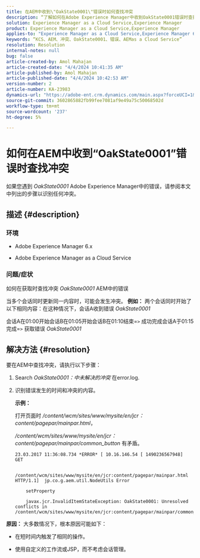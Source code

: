 ```yaml
---
title: 在AEM中收到\"OakState0001\"错误时如何查找冲突
description: “了解如何在Adobe Experience Manager中收到OakState0001错误时查找冲突。”
solution: Experience Manager as a Cloud Service,Experience Manager
product: Experience Manager as a Cloud Service,Experience Manager
applies-to: "Experience Manager as a Cloud Service,Experience Manager 6.5"
keywords: “KCS、AEM、冲突、OakState0001、错误、AEMas a Cloud Service”
resolution: Resolution
internal-notes: null
bug: false
article-created-by: Amol Mahajan
article-created-date: "4/4/2024 10:41:35 AM"
article-published-by: Amol Mahajan
article-published-date: "4/4/2024 10:42:53 AM"
version-number: 2
article-number: KA-23983
dynamics-url: "https://adobe-ent.crm.dynamics.com/main.aspx?forceUCI=1&pagetype=entityrecord&etn=knowledgearticle&id=4af493e6-6ff2-ee11-904c-6045bd006268"
source-git-commit: 3602865882fb99fee7081af9e49a75c50068502d
workflow-type: tm+mt
source-wordcount: '237'
ht-degree: 5%

---
```


# 如何在AEM中收到“OakState0001”错误时查找冲突


如果您遇到 *OakState0001* Adobe Experience Manager中的错误，请参阅本文中列出的步骤以识别任何冲突。

## 描述 {#description}


### <b>环境</b>

- Adobe Experience Manager 6.x


- Adobe Experience Manager as a Cloud Service




### <b>问题/症状</b>

如何在获取时查找冲突 *OakState0001* AEM中的错误

当多个会话同时更新同一内容时，可能会发生冲突。
<b>例如：</b>
两个会话同时开始了以下相同内容：在这种情况下，会话A收到错误 *OakState0001*

会话A在01:00开始会话B在01:05开始会话B在01:10结束=`>`  成功完成会话A于01:15完成=`>`  获取错误 *OakState0001*


## 解决方法 {#resolution}


要在AEM中查找冲突，请执行以下步骤：

1. Search *OakState0001：中未解决的冲突* 在error.log.


2. 识别错误发生的时间和冲突的内容。

   <b>示例：</b>



   打开页面时 */content/wcm/sites/www/mysite/en/jcr：content/pagepar/mainpar.html*，



   */content/wcm/sites/www/mysite/en/jcr：content/pagepar/mainpar/common_button* 有矛盾。


   ```
   23.03.2017 11:36:08.734 *ERROR* [ 10.16.146.54 [ 1490236567948]  GET
   
       /content/wcm/sites/www/mysite/en/jcr:content/pagepar/mainpar.html HTTP/1.1]  jp.co.g.aem.util.NodeUtils Error
   
       setProperty
   
       javax.jcr.InvalidItemStateException: OakState0001: Unresolved conflicts in /content/wcm/sites/www/mysite/en/jcr:content/pagepar/mainpar/common_button
   ```



<b>原因：</b>
大多数情况下，根本原因可能如下：

- 在短时间内触发了相同的操作。


- 使用自定义的工作流或JSP，而不考虑会话管理。


